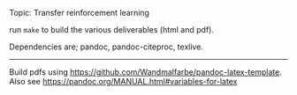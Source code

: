 Topic: Transfer reinforcement learning

run `make` to build the various deliverables (html and pdf).

Dependencies are; pandoc, pandoc-citeproc, texlive.

***

Build pdfs using https://github.com/Wandmalfarbe/pandoc-latex-template. Also see https://pandoc.org/MANUAL.html#variables-for-latex
